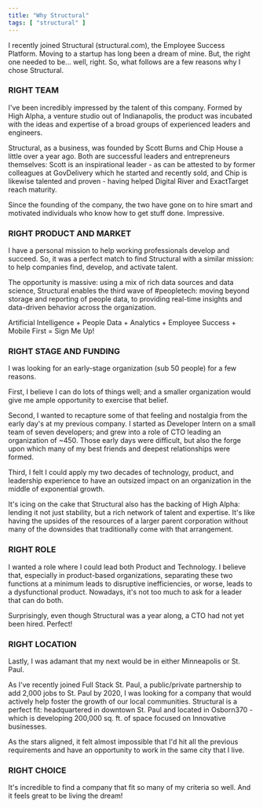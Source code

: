 ```yaml
---
title: "Why Structural"
tags: [ "structural" ]
---
```


I recently joined Structural (structural.com), the Employee Success Platform. Moving to a startup has long been a dream
of mine. But, the right one needed to be... well, right. So, what follows are a few reasons why I chose Structural.

### RIGHT TEAM

I've been incredibly impressed by the talent of this company. Formed by High Alpha, a venture studio out of
Indianapolis, the product was incubated with the ideas and expertise of a broad groups of experienced leaders and
engineers.

Structural, as a business, was founded by Scott Burns and Chip House a little over a year ago. Both are successful
leaders and entrepreneurs themselves: Scott is an inspirational leader - as can be attested to by former colleagues at
GovDelivery which he started and recently sold, and Chip is likewise talented and proven - having helped Digital River
and ExactTarget reach maturity.

Since the founding of the company, the two have gone on to hire smart
and motivated individuals who know how to get stuff done. Impressive.

### RIGHT PRODUCT AND MARKET

I have a personal mission to help working professionals develop and succeed.
So, it was a perfect match to find Structural with a similar mission: to help companies find, develop, and activate
talent.

The opportunity is massive: using a mix of rich data sources and data science, Structural enables the third wave of
#peopletech: moving beyond storage and reporting of people data, to providing real-time insights and data-driven
behavior across the organization.

Artificial Intelligence + People Data + Analytics + Employee Success + Mobile First = Sign Me Up!

### RIGHT STAGE AND FUNDING

I was looking for an early-stage organization (sub 50 people) for a few reasons.

First, I believe I can do lots of things well; and a smaller organization
would give me ample opportunity to exercise that belief.

Second, I wanted to recapture some of that feeling and nostalgia from the early day's at my previous company. I started
as Developer Intern on a small team of seven developers; and grew into a role of CTO leading an organization of \~450.
Those early days were difficult, but also the forge upon which many of my best friends and deepest relationships were
formed.

Third, I felt I could apply my two decades of technology, product,
and leadership experience to have an outsized impact on an organization in the middle of exponential growth.

It's icing on the cake that Structural also has the backing of High Alpha: lending it not just stability, but a rich
network of talent and expertise. It's like having the upsides of the resources of a larger parent corporation without
many of the downsides that traditionally come with that arrangement.

### RIGHT ROLE

I wanted a role where I could lead both Product and Technology. I believe that, especially in product-based
organizations, separating these two functions at a minimum leads to disruptive inefficiencies, or worse, leads to a
dysfunctional product. Nowadays, it's not too much to ask for a leader that can do both.

Surprisingly, even though Structural was a year along, a CTO had not yet been hired. Perfect!

### RIGHT LOCATION

Lastly, I was adamant that my next would be in either Minneapolis or St. Paul.

As I've recently joined Full Stack St. Paul, a public/private partnership to add 2,000 jobs to St. Paul by 2020, I was
looking for a company that would actively help foster the growth of our local communities. Structural is a perfect fit:
headquartered in downtown St. Paul and located in Osborn370 - which is developing 200,000 sq. ft. of space focused on
Innovative businesses.

As the stars aligned, it felt almost impossible that I'd hit all the previous requirements
and have an opportunity to work in the same city that I live.

### RIGHT CHOICE

It's incredible to find a company that fit so many of my criteria so well. And it feels great to be living the dream!